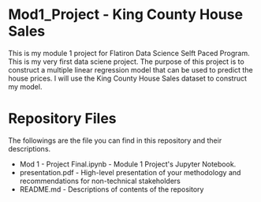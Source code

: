 # Mod1_Project - King County House Sales
This is my module 1 project for Flatiron Data Science Selft Paced Program. This is my very first data sciene project. The purpose of this project is to construct a multiple linear regression model that can be used to predict the house prices. I will use the King County House Sales dataset to construct my model. 
# Repository Files
The followings are the file you can find in this repository and their descriptions.
- Mod 1 -                   Project Final.ipynb - Module 1 Project's Jupyter Notebook.
- presentation.pdf -        High-level presentation of your methodology and recommendations for non-technical stakeholders
- README.md -               Descriptions of contents of the repository
